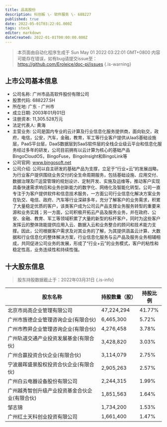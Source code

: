 ```yaml
---
title: 品高股份
description: 科创板 \- 软件服务 \- 688227
published: true
date: 2022-05-01T03:22:01.000Z
tags: stock
editor: markdown
dateCreated: 2022-01-01T00:00:00.000Z
---
```


> 本页面由自动化程序生成于 Sun May 01 2022 03:22:01 GMT+0800
> 内容可能存在错误，如有bug请提交issue至：https://github.com/Eroleice/doc-pi/issues
{.is-warning}

## 上市公司基本信息
- 公司名称: 广州市品高软件股份有限公司
- 股票代码: 688227.SH
- 所在地: 广东 - 广州市
- 成立日期: 2003年01月01日
- 注册资本: 11,305.528万元
- 法定代表人: 黄海
- 主营业务: 公司是国内专业的云计算及行业信息化服务提供商，面向轨交，政府，电信，公安，汽车，金融，教育，军工等行业客户提供从IaaS基础设施层，PaaS平台层，DaaS数据层到SaaS软件层的全栈企业级云平台和信息化服务经过多年的研发，公司目前拥有以云计算为核心的基础产品BingoCloudOS，BingoFuse，BingoInsight和BingoLink等
- 公司官网: www.bingosoft.net
- 公司介绍: 公司以自主研发的基础产品为支撑，立足于“行业+云”的发展战略，为行业客户提供围绕业务交付的全生命周期服务，包括基础设施、应用交付、数据治理及IT运营管理的规划设计、定制开发、实施及运维等，推动客户实现具备快速需求响应和业务创新能力的数字化、网络化及智能化转型。公司一直专注于为客户提供软件和信息技术服务，一方面公司行业信息化解决方案业务在轨交、电信、政府、汽车等行业深耕多年，充分了解客户的业务需求，积累了大量稳定优质的客户，该类客户成为公司云产品支撑业务服务转型的重要来源和业务实践；另一方面，公司积极开拓云产品及服务业务，并在政府、公安、金融、教育、军工等领域积累了大量的新型的标杆客户，同时为这些客户发挥云的整体效能提供应用入云、数据入云和业务整合的顾问和技术能力支撑。因此，公司根据客户需求及对其业务的了解，为其提供涵盖云计算、大数据和行业信息化的整体解决方案，行业信息化服务与云产品及服务业务相辅相成，共同促进公司业务的发展，形成了“行业+云”的业务模式，客户的粘性和稳定性高，业务连续性和持续性强。


## 十大股东信息
> 股东持股数据截止于：2022年03月31日
{.is-info}

| 股东名称 | 持股数量（股） | 持股比例 |
| --- | --- | --- |
| 北京市尚高企业管理有限公司 | 47,224,294 | 41.77% |
| 广州市旌德企业管理咨询企业(有限合伙) | 6,465,300 | 5.72% |
| 广州市煦昇企业管理咨询企业(有限合伙) | 4,276,458 | 3.78% |
| 广州轨道交通产业投资发展基金(有限合伙) | 3,428,820 | 3.03% |
| 广州合赢投资合伙企业(有限合伙) | 3,114,079 | 2.75% |
| 宁波晨晖盛景股权投资合伙企业(有限合伙) | 2,905,263 | 2.57% |
| 广州白云电器设备股份有限公司 | 2,244,315 | 1.99% |
| 广州越秀智创升级产业投资基金合伙企业(有限合伙) | 1,851,563 | 1.64% |
| 邹志锦 | 1,734,200 | 1.53% |
| 广州红土天科创业投资有限公司 | 1,661,400 | 1.47% |




